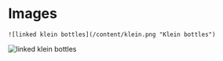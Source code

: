 # Images

```
![linked klein bottles](/content/klein.png "Klein bottles")
```

![linked klein bottles](/content/klein.png "Klein bottles")

